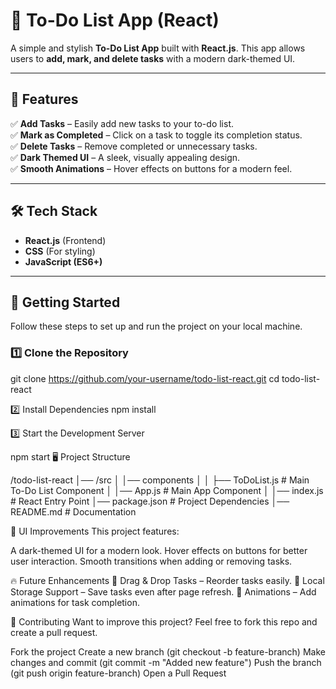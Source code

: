 # 📝 To-Do List App (React)

A simple and stylish **To-Do List App** built with **React.js**. This app allows users to **add, mark, and delete tasks** with a modern dark-themed UI.

---

## 📌 Features

✅ **Add Tasks** – Easily add new tasks to your to-do list.  
✅ **Mark as Completed** – Click on a task to toggle its completion status.  
✅ **Delete Tasks** – Remove completed or unnecessary tasks.  
✅ **Dark Themed UI** – A sleek, visually appealing design.  
✅ **Smooth Animations** – Hover effects on buttons for a modern feel.  

---

## 🛠️ Tech Stack

- **React.js** (Frontend)
- **CSS** (For styling)
- **JavaScript (ES6+)**

---

## 🚀 Getting Started

Follow these steps to set up and run the project on your local machine.

### 1️⃣ Clone the Repository  

git clone https://github.com/your-username/todo-list-react.git
cd todo-list-react

2️⃣ Install Dependencies
npm install

3️⃣ Start the Development Server

npm start
🖥️ Project Structure

/todo-list-react
│── /src
│   │── components
│   │   ├── ToDoList.js  # Main To-Do List Component
│   │── App.js           # Main App Component
│   │── index.js         # React Entry Point
│── package.json         # Project Dependencies
│── README.md            # Documentation


🎨 UI Improvements
This project features:

A dark-themed UI for a modern look.
Hover effects on buttons for better user interaction.
Smooth transitions when adding or removing tasks.

🔥 Future Enhancements
🔹 Drag & Drop Tasks – Reorder tasks easily.
🔹 Local Storage Support – Save tasks even after page refresh.
🔹 Animations – Add animations for task completion.

🤝 Contributing
Want to improve this project? Feel free to fork this repo and create a pull request.

Fork the project
Create a new branch (git checkout -b feature-branch)
Make changes and commit (git commit -m "Added new feature")
Push the branch (git push origin feature-branch)
Open a Pull Request
